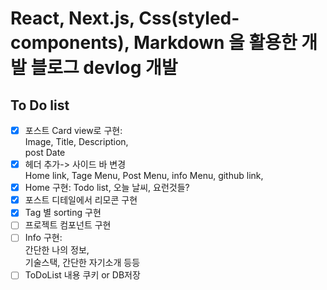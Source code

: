 # React, Next.js, Css(styled-components), Markdown 을 활용한 개발 블로그 devlog 개발

## To Do list

- [x] 포스트 Card view로 구현:  
       Image,
      Title,
      Description,  
       post Date
- [x] 헤더 추가-> 사이드 바 변경  
       Home link,
      Tage Menu,
      Post Menu,
      info Menu,
      github link,
- [x] Home 구현:
      Todo list,
      오늘 날씨,
      요런것들?
- [x] 포스트 디테일에서 리모콘 구현
- [x] Tag 별 sorting 구현
- [ ] 프로젝트 컴포넌트 구현
- [ ] Info 구현:  
       간단한 나의 정보,  
       기술스택, 간단한 자기소개 등등
- [ ] ToDoList 내용 쿠키 or DB저장
